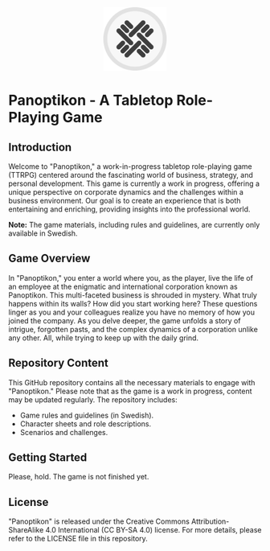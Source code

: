 <p align="center">
  <img src="src/resources/banner-logo.svg" alt="Panoptikon logo" width="25%">
</p>

# Panoptikon - A Tabletop Role-Playing Game

## Introduction

Welcome to "Panoptikon," a work-in-progress tabletop role-playing game (TTRPG) centered around the fascinating world of business, strategy, and personal development. This game is currently a work in progress, offering a unique perspective on corporate dynamics and the challenges within a business environment. Our goal is to create an experience that is both entertaining and enriching, providing insights into the professional world.

**Note:** The game materials, including rules and guidelines, are currently only available in Swedish.

## Game Overview

In "Panoptikon," you enter a world where you, as the player, live the life of an employee at the enigmatic and international corporation known as Panoptikon. This multi-faceted business is shrouded in mystery. What truly happens within its walls? How did you start working here? These questions linger as you and your colleagues realize you have no memory of how you joined the company. As you delve deeper, the game unfolds a story of intrigue, forgotten pasts, and the complex dynamics of a corporation unlike any other. All, while trying to keep up with the daily grind.

## Repository Content

This GitHub repository contains all the necessary materials to engage with "Panoptikon." Please note that as the game is a work in progress, content may be updated regularly. The repository includes:

- Game rules and guidelines (in Swedish).
- Character sheets and role descriptions.
- Scenarios and challenges.

## Getting Started

Please, hold. The game is not finished yet.

## License

"Panoptikon" is released under the Creative Commons Attribution-ShareAlike 4.0 International (CC BY-SA 4.0) license. For more details, please refer to the LICENSE file in this repository.
